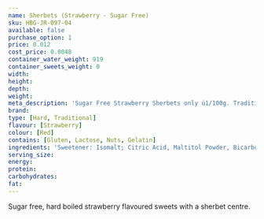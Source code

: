 ```yaml
---
name: Sherbets (Strawberry - Sugar Free)
sku: HBG-JR-097-04
available: false
purchase_option: 1
price: 0.012
cost_price: 0.0048
container_water_weight: 919
container_sweets_weight: 0
width: 
height: 
depth: 
weight: 
meta_description: 'Sugar Free Strawberry Sherbets only ú1/100g. Traditional sweets and more only Humbugs Confectionery Store. Specialists in satisfying your sweet tooth!'
brand: 
type: [Hard, Traditional]
flavour: [Strawberry]
colour: [Red]
contains: [Gluten, Lactose, Nuts, Gelatin]
ingredients: 'Sweetener: Isomalt; Citric Acid, Maltitol Powder, Bicarbonate of Soda, Lemon Oil, Natural Colour: E100'
serving_size: 
energy: 
protein: 
carbohydrates: 
fat: 
---
```

Sugar free, hard boiled strawberry flavoured sweets with a sherbet centre.